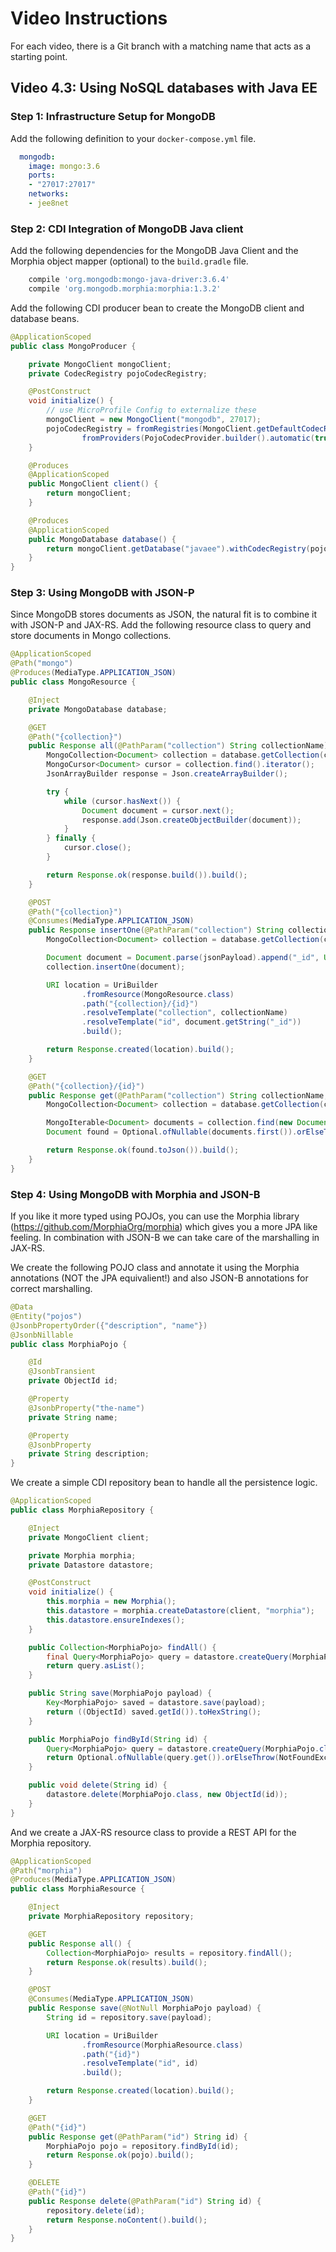 # Video Instructions

For each video, there is a Git branch with a matching name that acts as a
starting point.

## Video 4.3: Using NoSQL databases with Java EE

### Step 1: Infrastructure Setup for MongoDB

Add the following definition to your `docker-compose.yml` file.

```yaml
  mongodb:
    image: mongo:3.6
    ports:
    - "27017:27017"
    networks:
    - jee8net
``` 

### Step 2: CDI Integration of MongoDB Java client

Add the following dependencies for the MongoDB Java Client and the
Morphia object mapper (optional) to the `build.gradle` file.

```groovy
    compile 'org.mongodb:mongo-java-driver:3.6.4'
    compile 'org.mongodb.morphia:morphia:1.3.2'
```

Add the following CDI producer bean to create the MongoDB client and database beans.

```java
@ApplicationScoped
public class MongoProducer {

    private MongoClient mongoClient;
    private CodecRegistry pojoCodecRegistry;

    @PostConstruct
    void initialize() {
        // use MicroProfile Config to externalize these
        mongoClient = new MongoClient("mongodb", 27017);
        pojoCodecRegistry = fromRegistries(MongoClient.getDefaultCodecRegistry(),
                fromProviders(PojoCodecProvider.builder().automatic(true).build()));
    }

    @Produces
    @ApplicationScoped
    public MongoClient client() {
        return mongoClient;
    }

    @Produces
    @ApplicationScoped
    public MongoDatabase database() {
        return mongoClient.getDatabase("javaee").withCodecRegistry(pojoCodecRegistry);
    }
}
```

### Step 3: Using MongoDB with JSON-P

Since MongoDB stores documents as JSON, the natural fit is to combine it with JSON-P and JAX-RS.
Add the following resource class to query and store documents in Mongo collections.

```java
@ApplicationScoped
@Path("mongo")
@Produces(MediaType.APPLICATION_JSON)
public class MongoResource {

    @Inject
    private MongoDatabase database;

    @GET
    @Path("{collection}")
    public Response all(@PathParam("collection") String collectionName) {
        MongoCollection<Document> collection = database.getCollection(collectionName);
        MongoCursor<Document> cursor = collection.find().iterator();
        JsonArrayBuilder response = Json.createArrayBuilder();

        try {
            while (cursor.hasNext()) {
                Document document = cursor.next();
                response.add(Json.createObjectBuilder(document));
            }
        } finally {
            cursor.close();
        }

        return Response.ok(response.build()).build();
    }

    @POST
    @Path("{collection}")
    @Consumes(MediaType.APPLICATION_JSON)
    public Response insertOne(@PathParam("collection") String collectionName, @NotNull String jsonPayload) {
        MongoCollection<Document> collection = database.getCollection(collectionName);

        Document document = Document.parse(jsonPayload).append("_id", UUID.randomUUID().toString());
        collection.insertOne(document);

        URI location = UriBuilder
                .fromResource(MongoResource.class)
                .path("{collection}/{id}")
                .resolveTemplate("collection", collectionName)
                .resolveTemplate("id", document.getString("_id"))
                .build();

        return Response.created(location).build();
    }

    @GET
    @Path("{collection}/{id}")
    public Response get(@PathParam("collection") String collectionName, @PathParam("id") String id) {
        MongoCollection<Document> collection = database.getCollection(collectionName);

        MongoIterable<Document> documents = collection.find(new Document("_id", id));
        Document found = Optional.ofNullable(documents.first()).orElseThrow(NotFoundException::new);

        return Response.ok(found.toJson()).build();
    }
}
```


### Step 4: Using MongoDB with Morphia and JSON-B

If you like it more typed using POJOs, you can use the Morphia library (https://github.com/MorphiaOrg/morphia) which gives
you a more JPA like feeling. In combination with JSON-B we can take care of the marshalling in JAX-RS.

We create the following POJO class and annotate it using the Morphia annotations (NOT the JPA equivalient!) and also
JSON-B annotations for correct marshalling.
 
```java
@Data
@Entity("pojos")
@JsonbPropertyOrder({"description", "name"})
@JsonbNillable
public class MorphiaPojo {

    @Id
    @JsonbTransient
    private ObjectId id;

    @Property
    @JsonbProperty("the-name")
    private String name;

    @Property
    @JsonbProperty
    private String description;
}
```

We create a simple CDI repository bean to handle all the persistence logic.

```java
@ApplicationScoped
public class MorphiaRepository {

    @Inject
    private MongoClient client;

    private Morphia morphia;
    private Datastore datastore;

    @PostConstruct
    void initialize() {
        this.morphia = new Morphia();
        this.datastore = morphia.createDatastore(client, "morphia");
        this.datastore.ensureIndexes();
    }

    public Collection<MorphiaPojo> findAll() {
        final Query<MorphiaPojo> query = datastore.createQuery(MorphiaPojo.class);
        return query.asList();
    }

    public String save(MorphiaPojo payload) {
        Key<MorphiaPojo> saved = datastore.save(payload);
        return ((ObjectId) saved.getId()).toHexString();
    }

    public MorphiaPojo findById(String id) {
        Query<MorphiaPojo> query = datastore.createQuery(MorphiaPojo.class).field("id").equal(new ObjectId(id));
        return Optional.ofNullable(query.get()).orElseThrow(NotFoundException::new);
    }

    public void delete(String id) {
        datastore.delete(MorphiaPojo.class, new ObjectId(id));
    }
}
```

And we create a JAX-RS resource class to provide a REST API for the Morphia repository.

```java
@ApplicationScoped
@Path("morphia")
@Produces(MediaType.APPLICATION_JSON)
public class MorphiaResource {

    @Inject
    private MorphiaRepository repository;

    @GET
    public Response all() {
        Collection<MorphiaPojo> results = repository.findAll();
        return Response.ok(results).build();
    }

    @POST
    @Consumes(MediaType.APPLICATION_JSON)
    public Response save(@NotNull MorphiaPojo payload) {
        String id = repository.save(payload);

        URI location = UriBuilder
                .fromResource(MorphiaResource.class)
                .path("{id}")
                .resolveTemplate("id", id)
                .build();

        return Response.created(location).build();
    }

    @GET
    @Path("{id}")
    public Response get(@PathParam("id") String id) {
        MorphiaPojo pojo = repository.findById(id);
        return Response.ok(pojo).build();
    }

    @DELETE
    @Path("{id}")
    public Response delete(@PathParam("id") String id) {
        repository.delete(id);
        return Response.noContent().build();
    }
}
```